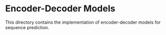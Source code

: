 # Encoder-Decoder Models

This directory contains the implementation of encoder-decoder models for sequence prediction.